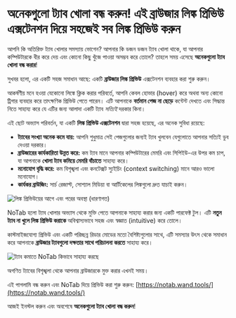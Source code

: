 # অনেকগুলো ট্যাব খোলা বন্ধ করুন! এই ব্রাউজার লিঙ্ক প্রিভিউ এক্সটেনশন দিয়ে সহজেই সব লিঙ্ক প্রিভিউ করুন

আপনি কি অতিরিক্ত ট্যাব খোলার সমস্যায় ভোগেন? আপনার কি ডজন ডজন ট্যাব খোলা থাকে, যা আপনার কম্পিউটারকে ধীর করে দেয় এবং কোনো কিছু খুঁজে পাওয়া অসম্ভব করে তোলে? তাহলে সময় এসেছে **অনেকগুলো ট্যাব খোলা বন্ধ করার**!

সুখবর হলো, এর একটি সহজ সমাধান আছে: একটি **ব্রাউজার লিঙ্ক প্রিভিউ** এক্সটেনশন ব্যবহার করা শুরু করুন।

আকর্ষণীয় মনে হওয়া যেকোনো লিঙ্কে ক্লিক করার পরিবর্তে, আপনি কেবল হোভার (hover) করে অথবা অন্য কোনো ট্রিগার ব্যবহার করে তাৎক্ষণিক প্রিভিউ পেতে পারেন। এটি আপনাকে **বর্তমান পেজ না ছেড়ে** কন্টেন্ট দেখতে এবং সিদ্ধান্ত নিতে সাহায্য করে যে এটির জন্য আলাদা একটি ট্যাব *সত্যিই* দরকার কিনা।

এই ছোট অভ্যাস পরিবর্তন, যা একটি **লিঙ্ক প্রিভিউ এক্সটেনশন** দ্বারা সহজ হয়েছে, এর অনেক সুবিধা রয়েছে:

*   **ট্যাবের সংখ্যা অনেক কমে যায়:** আপনি শুধুমাত্র সেই পেজগুলোর জন্যই ট্যাব খুলবেন যেগুলোতে আপনার সত্যিই ডুব দেওয়া দরকার।
*   **ব্রাউজারের কার্যকারিতা উন্নত করে:** কম ট্যাব মানে আপনার কম্পিউটারের মেমরি এবং সিপিইউ-এর উপর কম চাপ, যা আপনাকে **খোলা ট্যাব কমিয়ে মেমরি বাঁচাতে** সাহায্য করে।
*   **মনোযোগ বৃদ্ধি করে:** কম বিশৃঙ্খলা এবং কনটেক্সট স্যুইচিং (context switching) মানে আরও ভালো মনোযোগ।
*   **কার্যকর ব্রাউজিং:** সার্চ রেজাল্ট, সোশ্যাল মিডিয়া বা আর্টিকেলের লিঙ্কগুলো দ্রুত যাচাই করুন।

![লিঙ্ক প্রিভিউয়ের আগে এবং পরের অবস্থা (ধারণাগত)](images/notab1.png)

NoTab হলো ট্যাব খোলার অভ্যাস থেকে মুক্তি পেতে আপনাকে সাহায্য করার জন্য একটি পারফেক্ট টুল। এটি **নতুন ট্যাব না খুলে লিঙ্ক প্রিভিউ করাকে** অবিশ্বাস্যভাবে সহজ এবং স্বজ্ঞাত (intuitive) করে তোলে।

কাস্টমাইজযোগ্য প্রিভিউ এবং একটি পরিচ্ছন্ন রিডার মোডের মতো বৈশিষ্ট্যগুলোর সাথে, এটি সমস্যার উৎস থেকে সমাধান করে আপনাকে **ব্রাউজার ট্যাবগুলো দক্ষতার সাথে পরিচালনা করতে** সাহায্য করে।

![ট্যাব কমাতে NoTab কিভাবে সাহায্য করছে](images/notab2.png)

অগণিত ট্যাবের বিশৃঙ্খলা থেকে আপনার ব্রাউজারকে মুক্ত করার এখনই সময়।

এই পাগলামি বন্ধ করুন এবং NoTab দিয়ে প্রিভিউ করা শুরু করুন: [https://notab.wand.tools/](https://notab.wand.tools/)

আজই ইনস্টল করুন এবং অবশেষে **অনেকগুলো ট্যাব খোলা বন্ধ করুন**!